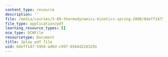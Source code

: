 ```yaml
---
content_type: resource
description: ''
file: /media/courses/5-60-thermodynamics-kinetics-spring-2008/8deff1475956ad6dc99f6564d2283291_r4fGG_7NQr8.pdf
file_type: application/pdf
learning_resource_types: []
ocw_type: OCWFile
resourcetype: Document
title: 3play pdf file
uid: 8deff147-5956-ad6d-c99f-6564d2283291
---
```

